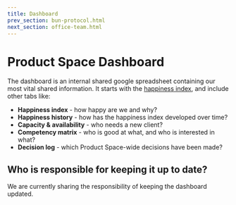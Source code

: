 ```yaml
---
title: Dashboard
prev_section: bun-protocol.html
next_section: office-team.html
---
```


Product Space Dashboard
===============

The dashboard is an internal shared google spreadsheet containing our most vital shared information. It starts with  the [happiness index](happiness-index.html), and include other tabs like:

-   **Happiness index** - how happy are we and why?
-   **Happiness history** - how has the happiness index developed over time?
-   **Capacity & availability** - who needs a new client?
-   **Competency matrix** - who is good at what, and who is interested in what?
-   **Decision log** - which Product Space-wide decisions have been made?

Who is responsible for keeping it up to date?
---------------------------------------------

We are currently sharing the responsibility of keeping the dashboard updated.

